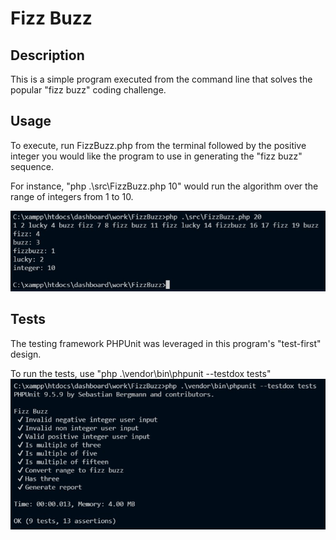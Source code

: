 <h1>Fizz Buzz</h1>
<h2>Description</h2>
<p>This is a simple program executed from the command line that solves the popular "fizz buzz" coding challenge.</p>
<h2>Usage</h2>
<p>To execute, run FizzBuzz.php from the terminal followed by the positive integer you would like the program to use in generating the "fizz buzz" sequence.</p>
<p>For instance, "php .\src\FizzBuzz.php 10" would run the algorithm over the range of integers from 1 to 10.</p>
<img alt="program output" src="https://github.com/andrewtmarvin/FizzBuzz/blob/main/fizzbuzz_output.jpg" />
<h2>Tests</h2>
<p>The testing framework PHPUnit was leveraged in this program's "test-first" design.</p>
<p>To run the tests, use "php .\vendor\bin\phpunit --testdox tests"
<img alt="tests output" src="https://github.com/andrewtmarvin/FizzBuzz/blob/main/tests_output.jpg" />
